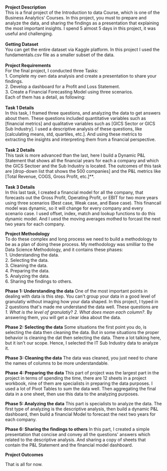 **Project Description** <br/>
This is a final project of the Introduction to data Course, which is one of the Business Analytics' Courses. In this project, you must to prepare and analyze the data, and sharing the findings as a presentation that explaining the most important insights. I spend 5 almost 5 days in this project, it was useful and challenging. <br/>
<br/>
**Getting Dataset** <br/>
You can get the entire dataset via Kaggle platform. In this project I used the fundamentals.csv file as a smaller subset of the data. <br/>
<br/>
**Project Requirements** <br/>
For the final project, I conducted three Tasks: <br/>
    1. Complete my own data analysis and create a presentation to share your findings. <br/>
    2. Develop a dashboard for a Profit and Loss Statement. <br/>
    3. Create a Financial Forecasting Model using three scenarios. <br/>
Each of them has a detail, as following: <br/>
<br/>
**Task 1 Details** <br/>
In this task, I framed three questions, and analyzing the data to get answers about them. These questions included quantitative variables such as [financial metrics] and qualitative variables such as [GICS Sector or GICS Sub Industry]. I used a descriptive analysis of these questions, like [calculating means, std, quartiles, etc.]. And using these metrics to extracting the insights and interpreting them from a financial perspective. <br/>
<br/>
**Task 2 Details** <br/>
This task is more advanced than the last, here I build a Dynamic P&L Statement that shows all the financial years for each a company and which the GICS Sectoer and the Sub Industry is located. The outcomes of this task are [drop-down list that shows the 500 companies] and the P&L metrics like [Total Revenue, COGS, Gross Profit, etc.]**. <br/>
<br/>
**Task 3 Details** <br/>
In this last task, I created a financial model for all the company, that forecasts out the Gross Profit, Operating Profit, or EBIT for two more years using three scenarios (Best case, Weak case, and Base case). This financail model was dynamic, so it will change for every company and every scenario case. I used offset, index, match and lookup functions to do this dynamic model. And I uesd the moving averages mothed to forcast the next two years for each company. <br/>

**Project Methodology** <br/>
To do these complex and long process we need to build a methodology to be as a plan of doing these process. My methodology was smilliar to the Data Science Methodology, and it contains these phases: <br/>
    1. Understanding the data. <br/>
    2. Selecting the data. <br/>
    3. Cleaning the data. <br/>
    4. Preparing the data. <br/>
    5. Analyzing the data. <br/>
    6. Sharing the findings to others. <br/>

**Phase 1: Understanding the data** 
 One of the most important points in dealing with data is this step. You can't group your data in a good level of granulatiy without imaging how your data shaped. In this project, I typed in 2 questions that's made me understand the data well. These questions are _1. What is the level of granulatiy_? _2. What does mean each column?_. By answering them, you will get a clear idea about the data. <br/> 

**Phase 2: Selecting the data**
 Some situations the first point you do, is selecting the data then cleaning the data. But in some situations the proper behavior is cleaning the dat then selecting the data. There a lot talking here, but it isn't our scope. Hence, I selected the IT Sub Industry data to analyze it. <br/>

**Phase 3: Cleaning the data** 
 The data was cleaned, you just need to chane the names of columns to be more understandable. <br/> 

**Phase 4: Preparing the data** This part of project was the largest part in the project in terms of spending the time, there are 12 sheets in a project workbook, nine of them are specialists in preparing the data purposes. I used a lot of Pivot Tables to sum the data well. Then aggregating the final data in a one sheet, then use this data to the analyzing purposes. <br/>    

**Phase 5: Analyzing the data**
 This part is specialists to analyze the data. The first type of analyzing is the descriptive analysis, then build a dynamic P&L dashboard, then build a financial Model to forecast the next two years for each company. <br/>

 **Phase 6: Sharing the findings to others** 
 In this part, I created a simple presentation that concise and convey all the questions' answers which related to the descriptive analysis. And sharing a copy of sheets that contain the P&L Statement and the financial model dashboard. <br/>

**Project Outcomes** <br/>


That is all for now.
